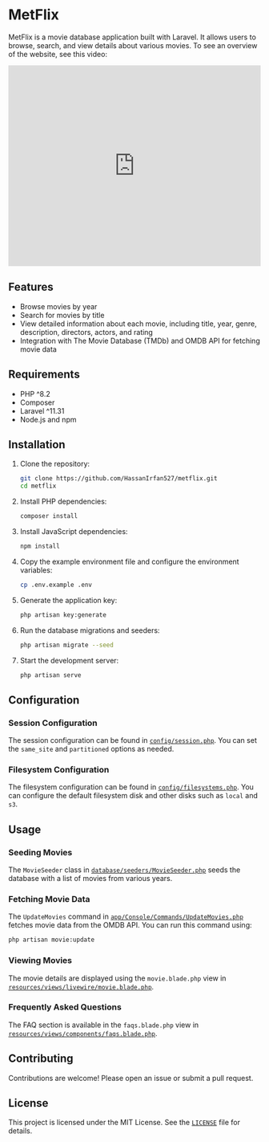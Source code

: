# MetFlix

MetFlix is a movie database application built with Laravel. It allows users to browse, search, and view details about various movies.
To see an overview of the website, see this video:
<iframe src="https://www.loom.com/embed/c4ef878a4b8c425ead68d366d56e6bcc?sid=5a1a209d-3a13-4ec7-9b08-a88cc1dfc191" frameborder="0" webkitallowfullscreen mozallowfullscreen allowfullscreen style="width:100%; height:400px;"></iframe>

## Features

- Browse movies by year
- Search for movies by title
- View detailed information about each movie, including title, year, genre, description, directors, actors, and rating
- Integration with The Movie Database (TMDb) and OMDB API for fetching movie data

## Requirements

- PHP ^8.2
- Composer
- Laravel ^11.31
- Node.js and npm

## Installation

1. Clone the repository:
    ```sh
    git clone https://github.com/HassanIrfan527/metflix.git
    cd metflix
    ```

2. Install PHP dependencies:
    ```sh
    composer install
    ```

3. Install JavaScript dependencies:
    ```sh
    npm install
    ```

4. Copy the example environment file and configure the environment variables:
    ```sh
    cp .env.example .env
    ```

5. Generate the application key:
    ```sh
    php artisan key:generate
    ```

6. Run the database migrations and seeders:
    ```sh
    php artisan migrate --seed
    ```

7. Start the development server:
    ```sh
    php artisan serve
    ```

## Configuration

### Session Configuration

The session configuration can be found in [`config/session.php`](config/session.php). You can set the `same_site` and `partitioned` options as needed.

### Filesystem Configuration

The filesystem configuration can be found in [`config/filesystems.php`](config/filesystems.php). You can configure the default filesystem disk and other disks such as `local` and `s3`.

## Usage

### Seeding Movies

The `MovieSeeder` class in [`database/seeders/MovieSeeder.php`](database/seeders/MovieSeeder.php) seeds the database with a list of movies from various years.

### Fetching Movie Data

The `UpdateMovies` command in [`app/Console/Commands/UpdateMovies.php`](app/Console/Commands/UpdateMovies.php) fetches movie data from the OMDB API. You can run this command using:
```sh
php artisan movie:update
```

### Viewing Movies

The movie details are displayed using the `movie.blade.php` view in [`resources/views/livewire/movie.blade.php`](resources/views/livewire/movie.blade.php).

### Frequently Asked Questions

The FAQ section is available in the `faqs.blade.php` view in [`resources/views/components/faqs.blade.php`](resources/views/components/faqs.blade.php).

## Contributing

Contributions are welcome! Please open an issue or submit a pull request.

## License

This project is licensed under the MIT License. See the [`LICENSE`](LICENSE) file for details.
